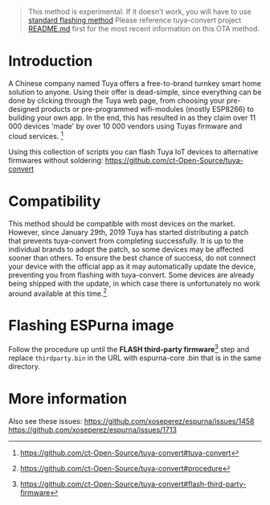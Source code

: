> This method is experimental. If it doesn't work, you will have to use [standard flashing method](Binaries)
> Please reference tuya-convert project [README.md](https://github.com/ct-Open-Source/tuya-convert/blob/master/README.md) first for the most recent information on this OTA method.

# Introduction 

A Chinese company named Tuya offers a free-to-brand turnkey smart home solution to anyone. Using their offer is dead-simple, since everything can be done by clicking through the Tuya web page, from choosing your pre-designed products or pre-programmed wifi-modules (mostly ESP8266) to building your own app. In the end, this has resulted in as they claim over 11 000 devices 'made' by over 10 000 vendors using Tuyas firmware and cloud services. [^1]

Using this collection of scripts you can flash Tuya IoT devices to alternative firmwares without soldering:
https://github.com/ct-Open-Source/tuya-convert
 
# Compatibility

This method should be compatible with most devices on the market. However, since January 29th, 2019 Tuya has started distributing a patch that prevents tuya-convert from completing successfully. It is up to the individual brands to adopt the patch, so some devices may be affected sooner than others. To ensure the best chance of success, do not connect your device with the official app as it may automatically update the device, preventing you from flashing with tuya-convert. Some devices are already being shipped with the update, in which case there is unfortunately no work around available at this time.[^2]

# Flashing ESPurna image

Follow the procedure up until the **FLASH third-party firmware**[^3] step and replace `thirdparty.bin` in the URL with espurna-core .bin that is in the same directory.

# More information

Also see these issues:
https://github.com/xoseperez/espurna/issues/1458
https://github.com/xoseperez/espurna/issues/1713

[^1]: https://github.com/ct-Open-Source/tuya-convert#tuya-convert
[^2]: https://github.com/ct-Open-Source/tuya-convert#procedure
[^3]: https://github.com/ct-Open-Source/tuya-convert#flash-third-party-firmware
